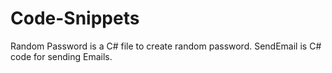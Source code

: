 # Code-Snippets
Random Password is a C# file to create random password.
SendEmail is C# code for sending Emails.
